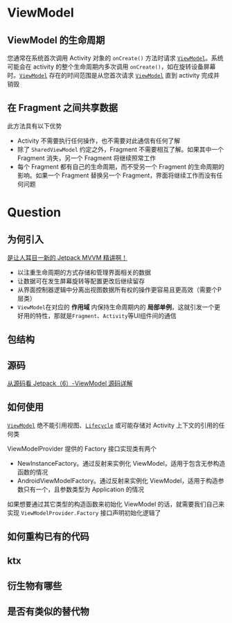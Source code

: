 # ViewModel

## ViewModel 的生命周期

您通常在系统首次调用 Activity 对象的 `onCreate()` 方法时请求 [`ViewModel`](https://developer.android.com/reference/androidx/lifecycle/ViewModel?hl=zh-cn)。系统可能会在 activity 的整个生命周期内多次调用 `onCreate()`，如在旋转设备屏幕时。[`ViewModel`](https://developer.android.com/reference/androidx/lifecycle/ViewModel?hl=zh-cn) 存在的时间范围是从您首次请求 [`ViewModel`](https://developer.android.com/reference/androidx/lifecycle/ViewModel?hl=zh-cn) 直到 activity 完成并销毁

## 在 Fragment 之间共享数据

此方法具有以下优势

- Activity 不需要执行任何操作，也不需要对此通信有任何了解
- 除了 `SharedViewModel` 约定之外，Fragment 不需要相互了解。如果其中一个 Fragment 消失，另一个 Fragment 将继续照常工作
- 每个 Fragment 都有自己的生命周期，而不受另一个 Fragment 的生命周期的影响。如果一个 Fragment 替换另一个 Fragment，界面将继续工作而没有任何问题









# Question

## 为何引入

[是让人耳目一新的 Jetpack MVVM 精讲啊！](https://juejin.cn/post/6844903976240939021#heading-12)

+ 以注重生命周期的方式存储和管理界面相关的数据
+ 让数据可在发生屏幕旋转等配置更改后继续留存
+ 从界面控制器逻辑中分离出视图数据所有权的操作更容易且更高效（需要个P层类）
+ `ViewModel`在对应的 **作用域** 内保持生命周期内的 **局部单例**，这就引发一个更好用的特性，那就是`Fragment`、`Activity`等UI组件间的通信

## 包结构

## 源码

[从源码看 Jetpack（6）-ViewModel 源码详解](https://juejin.cn/post/6873356946896846856#heading-3)

## 如何使用

[`ViewModel`](https://developer.android.com/reference/androidx/lifecycle/ViewModel?hl=zh-cn) 绝不能引用视图、[`Lifecycle`](https://developer.android.com/reference/androidx/lifecycle/Lifecycle?hl=zh-cn) 或可能存储对 Activity 上下文的引用的任何类

ViewModelProvider 提供的 Factory 接口实现类有两个

- NewInstanceFactory。通过反射来实例化 ViewModel，适用于包含无参构造函数的情况
- AndroidViewModelFactory。通过反射来实例化 ViewModel，适用于构造参数只有一个，且参数类型为 Application 的情况

如果想要通过其它类型的构造函数来初始化 ViewModel 的话，就需要我们自己来实现 `ViewModelProvider.Factory` 接口声明初始化逻辑了

## 如何重构已有的代码

## ktx

## 衍生物有哪些

## 是否有类似的替代物